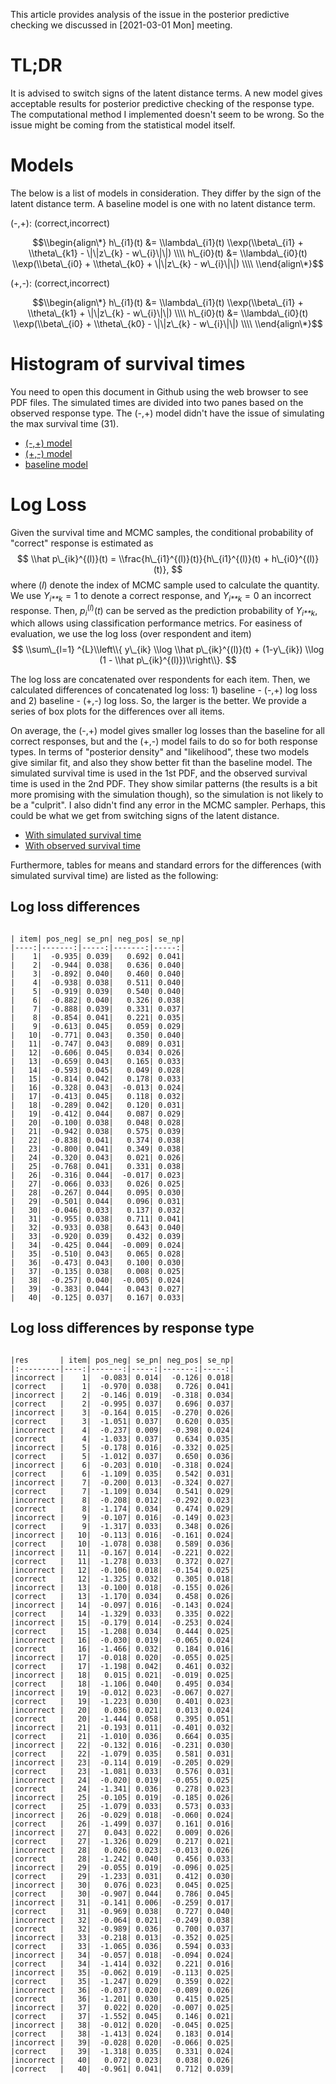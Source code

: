 This article provides analysis of the issue in the posterior predictive
checking we discussed in \[2021-03-01 Mon\] meeting.

# TL;DR

It is advised to switch signs of the latent distance terms. A new model
gives acceptable results for posterior predictive checking of the
response type. The computational method I implemented doesn't seem to be
wrong. So the issue might be coming from the statistical model itself.

# Models

The below is a list of models in consideration. They differ by the sign
of the latent distance term. A baseline model is one with no latent
distance term.

(-,+): (correct,incorrect)

$$\\begin{align\*}
h\_{i1}(t) &= \\lambda\_{i1}(t) \\exp(\\beta\_{i1} + \\theta\_{k1} - \|\|z\_{k} - w\_{i}\|\|) \\\\
h\_{i0}(t) &= \\lambda\_{i0}(t) \\exp(\\beta\_{i0} + \\theta\_{k0} + \|\|z\_{k} - w\_{i}\|\|) \\\\
\\end{align\*}$$

(+,-): (correct,incorrect)

$$\\begin{align\*}
h\_{i1}(t) &= \\lambda\_{i1}(t) \\exp(\\beta\_{i1} + \\theta\_{k1} + \|\|z\_{k} - w\_{i}\|\|) \\\\
h\_{i0}(t) &= \\lambda\_{i0}(t) \\exp(\\beta\_{i0} + \\theta\_{k0} - \|\|z\_{k} - w\_{i}\|\|) \\\\
\\end{align\*}$$

# Histogram of survival times

You need to open this document in Github using the web browser to see
PDF files. The simulated times are divided into two panes based on the
observed response type. The (-,+) model didn't have the issue of
simulating the max survival time (31).

-   [(-,+) model](./chessB_pn/hist_time.pdf)
-   [(+,-) model](./chessB_pn/hist_time.pdf)
-   [baseline model](./chessB_no_latent/hist_time.pdf)

# Log Loss

Given the survival time and MCMC samples, the conditional probability of
"correct" response is estimated as
$$
\\hat p\_{ik}^{(l)}(t) = \\frac{h\_{i1}^{(l)}(t)}{h\_{i1}^{(l)}(t) + h\_{i0}^{(l)}(t)},
$$
where (*l*) denote the index of MCMC sample used to calculate the
quantity. We use *Y*<sub>*i**k*</sub> = 1 to denote a correct response,
and *Y*<sub>*i**k*</sub> = 0 an incorrect response. Then,
*p*<sub>*i*</sub><sup>(*l*)</sup>(*t*) can be served as the prediction
probability of *Y*<sub>*i**k*</sub>, which allows using classification
performance metrics. For easiness of evaluation, we use the log loss
(over respondent and item)
$$
\\sum\_{l=1} ^{L}\\left\\{ y\_{ik} \\log \\hat p\_{ik}^{(l)}(t) + (1-y\_{ik}) \\log (1 - \\hat p\_{ik}^{(l)})\\right\\}.
$$

The log loss are concatenated over respondents for each item. Then, we
calculated differences of concatenated log loss: 1) baseline - (-,+) log
loss and 2) baseline - (+,-) log loss. So, the larger is the better. We
provide a series of box plots for the differences over all items.

On average, the (-,+) model gives smaller log losses than the baseline
for all correct responses, but and the (+,-) model fails to do so for
both response types. In terms of "posterior density" and "likelihood",
these two models give similar fit, and also they show better fit than
the baseline model. The simulated survival time is used in the 1st PDF,
and the observed survival time is used in the 2nd PDF. They show similar
patterns (the results is a bit more promising with the simulation
though), so the simulation is not likely to be a "culprit". I also
didn't find any error in the MCMC sampler. Perhaps, this could be what
we get from switching signs of the latent distance.

-   [With simulated survival time](sim_logLoss_diff_by.pdf)
-   [With observed survival time](LogLoss_diff_by.pdf)

Furthermore, tables for means and standard errors for the differences
(with simulated survival time) are listed as the following:

## Log loss differences

``` example

| item| pos_neg| se_pn| neg_pos| se_np|
|----:|-------:|-----:|-------:|-----:|
|    1|  -0.935| 0.039|   0.692| 0.041|
|    2|  -0.944| 0.038|   0.636| 0.040|
|    3|  -0.892| 0.040|   0.460| 0.040|
|    4|  -0.938| 0.038|   0.511| 0.040|
|    5|  -0.919| 0.039|   0.540| 0.040|
|    6|  -0.882| 0.040|   0.326| 0.038|
|    7|  -0.888| 0.039|   0.331| 0.037|
|    8|  -0.854| 0.041|   0.221| 0.035|
|    9|  -0.613| 0.045|   0.059| 0.029|
|   10|  -0.771| 0.043|   0.350| 0.040|
|   11|  -0.747| 0.043|   0.089| 0.031|
|   12|  -0.606| 0.045|   0.034| 0.026|
|   13|  -0.659| 0.043|   0.165| 0.033|
|   14|  -0.593| 0.045|   0.049| 0.028|
|   15|  -0.814| 0.042|   0.178| 0.033|
|   16|  -0.328| 0.043|  -0.013| 0.024|
|   17|  -0.413| 0.045|   0.118| 0.032|
|   18|  -0.289| 0.042|   0.120| 0.031|
|   19|  -0.412| 0.044|   0.087| 0.029|
|   20|  -0.100| 0.038|   0.048| 0.028|
|   21|  -0.942| 0.038|   0.575| 0.039|
|   22|  -0.838| 0.041|   0.374| 0.038|
|   23|  -0.800| 0.041|   0.349| 0.038|
|   24|  -0.320| 0.043|   0.021| 0.026|
|   25|  -0.768| 0.041|   0.331| 0.038|
|   26|  -0.316| 0.044|  -0.017| 0.023|
|   27|  -0.066| 0.033|   0.026| 0.025|
|   28|  -0.267| 0.044|   0.095| 0.030|
|   29|  -0.501| 0.044|   0.096| 0.031|
|   30|  -0.046| 0.033|   0.137| 0.032|
|   31|  -0.955| 0.038|   0.711| 0.041|
|   32|  -0.933| 0.038|   0.643| 0.040|
|   33|  -0.920| 0.039|   0.432| 0.039|
|   34|  -0.425| 0.044|  -0.009| 0.024|
|   35|  -0.510| 0.043|   0.065| 0.028|
|   36|  -0.473| 0.043|   0.100| 0.030|
|   37|  -0.135| 0.038|   0.008| 0.025|
|   38|  -0.257| 0.040|  -0.005| 0.024|
|   39|  -0.383| 0.044|   0.043| 0.027|
|   40|  -0.125| 0.037|   0.167| 0.033|
```

## Log loss differences by response type

``` example

|res       | item| pos_neg| se_pn| neg_pos| se_np|
|:---------|----:|-------:|-----:|-------:|-----:|
|incorrect |    1|  -0.083| 0.014|  -0.126| 0.018|
|correct   |    1|  -0.970| 0.038|   0.726| 0.041|
|incorrect |    2|  -0.146| 0.019|  -0.318| 0.034|
|correct   |    2|  -0.995| 0.037|   0.696| 0.037|
|incorrect |    3|  -0.164| 0.015|  -0.270| 0.026|
|correct   |    3|  -1.051| 0.037|   0.620| 0.035|
|incorrect |    4|  -0.237| 0.009|  -0.398| 0.024|
|correct   |    4|  -1.033| 0.037|   0.634| 0.035|
|incorrect |    5|  -0.178| 0.016|  -0.332| 0.025|
|correct   |    5|  -1.012| 0.037|   0.650| 0.036|
|incorrect |    6|  -0.203| 0.010|  -0.318| 0.024|
|correct   |    6|  -1.109| 0.035|   0.542| 0.031|
|incorrect |    7|  -0.200| 0.013|  -0.324| 0.027|
|correct   |    7|  -1.109| 0.034|   0.541| 0.029|
|incorrect |    8|  -0.208| 0.012|  -0.292| 0.023|
|correct   |    8|  -1.174| 0.034|   0.474| 0.029|
|incorrect |    9|  -0.107| 0.016|  -0.149| 0.023|
|correct   |    9|  -1.317| 0.033|   0.348| 0.026|
|incorrect |   10|  -0.113| 0.016|  -0.161| 0.024|
|correct   |   10|  -1.078| 0.038|   0.589| 0.036|
|incorrect |   11|  -0.167| 0.014|  -0.221| 0.022|
|correct   |   11|  -1.278| 0.033|   0.372| 0.027|
|incorrect |   12|  -0.106| 0.018|  -0.154| 0.025|
|correct   |   12|  -1.325| 0.032|   0.305| 0.018|
|incorrect |   13|  -0.100| 0.018|  -0.155| 0.026|
|correct   |   13|  -1.170| 0.034|   0.458| 0.026|
|incorrect |   14|  -0.097| 0.016|  -0.143| 0.024|
|correct   |   14|  -1.329| 0.033|   0.335| 0.022|
|incorrect |   15|  -0.179| 0.014|  -0.253| 0.024|
|correct   |   15|  -1.208| 0.034|   0.444| 0.025|
|incorrect |   16|  -0.030| 0.019|  -0.065| 0.024|
|correct   |   16|  -1.466| 0.032|   0.184| 0.016|
|incorrect |   17|  -0.018| 0.020|  -0.055| 0.025|
|correct   |   17|  -1.198| 0.042|   0.461| 0.032|
|incorrect |   18|   0.015| 0.021|  -0.019| 0.025|
|correct   |   18|  -1.106| 0.040|   0.495| 0.034|
|incorrect |   19|  -0.012| 0.023|  -0.067| 0.027|
|correct   |   19|  -1.223| 0.030|   0.401| 0.023|
|incorrect |   20|   0.036| 0.021|   0.013| 0.024|
|correct   |   20|  -1.444| 0.058|   0.395| 0.051|
|incorrect |   21|  -0.193| 0.011|  -0.401| 0.032|
|correct   |   21|  -1.010| 0.036|   0.664| 0.035|
|incorrect |   22|  -0.132| 0.016|  -0.231| 0.030|
|correct   |   22|  -1.079| 0.035|   0.581| 0.031|
|incorrect |   23|  -0.114| 0.019|  -0.205| 0.029|
|correct   |   23|  -1.081| 0.033|   0.576| 0.031|
|incorrect |   24|  -0.020| 0.019|  -0.055| 0.025|
|correct   |   24|  -1.341| 0.036|   0.278| 0.023|
|incorrect |   25|  -0.105| 0.019|  -0.185| 0.026|
|correct   |   25|  -1.079| 0.033|   0.573| 0.033|
|incorrect |   26|  -0.029| 0.018|  -0.060| 0.024|
|correct   |   26|  -1.499| 0.037|   0.161| 0.016|
|incorrect |   27|   0.043| 0.022|   0.009| 0.026|
|correct   |   27|  -1.326| 0.029|   0.217| 0.021|
|incorrect |   28|   0.026| 0.023|  -0.013| 0.026|
|correct   |   28|  -1.242| 0.040|   0.456| 0.033|
|incorrect |   29|  -0.055| 0.019|  -0.096| 0.025|
|correct   |   29|  -1.233| 0.031|   0.412| 0.030|
|incorrect |   30|   0.076| 0.023|   0.045| 0.025|
|correct   |   30|  -0.907| 0.044|   0.786| 0.045|
|incorrect |   31|  -0.141| 0.006|  -0.259| 0.017|
|correct   |   31|  -0.969| 0.038|   0.727| 0.040|
|incorrect |   32|  -0.064| 0.021|  -0.249| 0.038|
|correct   |   32|  -0.989| 0.036|   0.700| 0.037|
|incorrect |   33|  -0.218| 0.013|  -0.352| 0.025|
|correct   |   33|  -1.065| 0.036|   0.594| 0.033|
|incorrect |   34|  -0.057| 0.018|  -0.094| 0.024|
|correct   |   34|  -1.414| 0.032|   0.221| 0.016|
|incorrect |   35|  -0.062| 0.019|  -0.113| 0.025|
|correct   |   35|  -1.247| 0.029|   0.359| 0.022|
|incorrect |   36|  -0.037| 0.020|  -0.089| 0.026|
|correct   |   36|  -1.201| 0.030|   0.415| 0.025|
|incorrect |   37|   0.022| 0.020|  -0.007| 0.025|
|correct   |   37|  -1.552| 0.045|   0.146| 0.021|
|incorrect |   38|  -0.012| 0.020|  -0.045| 0.025|
|correct   |   38|  -1.413| 0.024|   0.183| 0.014|
|incorrect |   39|  -0.028| 0.020|  -0.066| 0.025|
|correct   |   39|  -1.318| 0.035|   0.331| 0.024|
|incorrect |   40|   0.072| 0.023|   0.038| 0.026|
|correct   |   40|  -0.961| 0.041|   0.712| 0.039|
```
